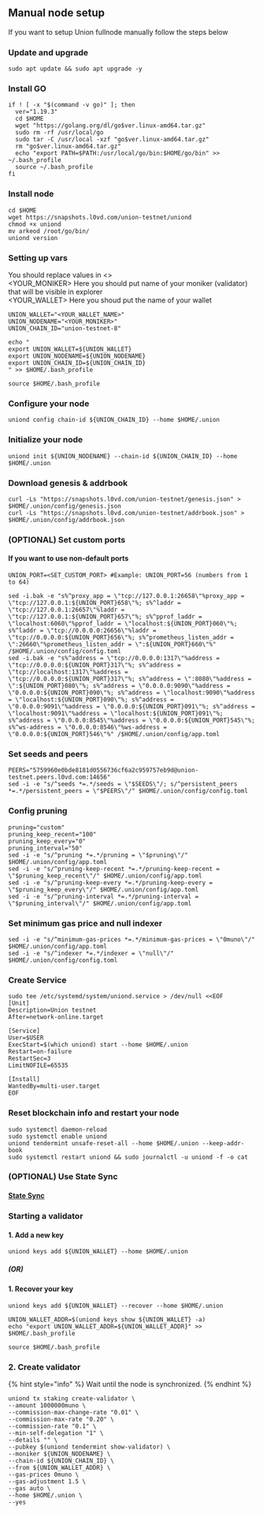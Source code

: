 ## Manual node setup
If you want to setup Union fullnode manually follow the steps below

### Update and upgrade
```
sudo apt update && sudo apt upgrade -y
```

### Install GO
```
if ! [ -x "$(command -v go)" ]; then
  ver="1.19.3"
  cd $HOME
  wget "https://golang.org/dl/go$ver.linux-amd64.tar.gz"
  sudo rm -rf /usr/local/go
  sudo tar -C /usr/local -xzf "go$ver.linux-amd64.tar.gz"
  rm "go$ver.linux-amd64.tar.gz"
  echo "export PATH=$PATH:/usr/local/go/bin:$HOME/go/bin" >> ~/.bash_profile
  source ~/.bash_profile
fi
```

### Install node
```
cd $HOME
wget https://snapshots.l0vd.com/union-testnet/uniond
chmod +x uniond
mv arkeod /root/go/bin/
uniond version
```


### Setting up vars
You should replace values in <> <br />
<YOUR_MONIKER> Here you should put name of your moniker (validator) that will be visible in explorer <br />
<YOUR_WALLET> Here you shoud put the name of your wallet

```
UNION_WALLET="<YOUR_WALLET_NAME>"
UNION_NODENAME="<YOUR_MONIKER>"
UNION_CHAIN_ID="union-testnet-8"
```

```
echo "
export UNION_WALLET=${UNION_WALLET}
export UNION_NODENAME=${UNION_NODENAME}
export UNION_CHAIN_ID=${UNION_CHAIN_ID}
" >> $HOME/.bash_profile

source $HOME/.bash_profile
```


### Configure your node
```
uniond config chain-id ${UNION_CHAIN_ID} --home $HOME/.union
```

### Initialize your node
```
uniond init ${UNION_NODENAME} --chain-id ${UNION_CHAIN_ID} --home $HOME/.union
```

### Download genesis & addrbook
```
curl -Ls "https://snapshots.l0vd.com/union-testnet/genesis.json" > $HOME/.union/config/genesis.json
curl -Ls "https://snapshots.l0vd.com/union-testnet/addrbook.json" > $HOME/.union/config/addrbook.json
```

### (OPTIONAL) Set custom ports

#### If you want to use non-default ports
```
UNION_PORT=<SET_CUSTOM_PORT> #Example: UNION_PORT=56 (numbers from 1 to 64)
```
```
sed -i.bak -e "s%^proxy_app = \"tcp://127.0.0.1:26658\"%proxy_app = \"tcp://127.0.0.1:${UNION_PORT}658\"%; s%^laddr = \"tcp://127.0.0.1:26657\"%laddr = \"tcp://127.0.0.1:${UNION_PORT}657\"%; s%^pprof_laddr = \"localhost:6060\"%pprof_laddr = \"localhost:${UNION_PORT}060\"%; s%^laddr = \"tcp://0.0.0.0:26656\"%laddr = \"tcp://0.0.0.0:${UNION_PORT}656\"%; s%^prometheus_listen_addr = \":26660\"%prometheus_listen_addr = \":${UNION_PORT}660\"%" /$HOME/.union/config/config.toml
sed -i.bak -e "s%^address = \"tcp://0.0.0.0:1317\"%address = \"tcp://0.0.0.0:${UNION_PORT}317\"%; s%^address = \"tcp://localhost:1317\"%address = \"tcp://0.0.0.0:${UNION_PORT}317\"%; s%^address = \":8080\"%address = \":${UNION_PORT}080\"%; s%^address = \"0.0.0.0:9090\"%address = \"0.0.0.0:${UNION_PORT}090\"%; s%^address = \"localhost:9090\"%address = \"localhost:${UNION_PORT}090\"%; s%^address = \"0.0.0.0:9091\"%address = \"0.0.0.0:${UNION_PORT}091\"%; s%^address = \"localhost:9091\"%address = \"localhost:${UNION_PORT}091\"%; s%^address = \"0.0.0.0:8545\"%address = \"0.0.0.0:${UNION_PORT}545\"%; s%^ws-address = \"0.0.0.0:8546\"%ws-address = \"0.0.0.0:${UNION_PORT}546\"%" /$HOME/.union/config/app.toml
```


### Set seeds and peers
```
PEERS="5759960e0bde8181d0556736cf6a2c959757eb9d@union-testnet.peers.l0vd.com:14656"
sed -i -e "s/^seeds *=.*/seeds = \"$SEEDS\"/; s/^persistent_peers *=.*/persistent_peers = \"$PEERS\"/" $HOME/.union/config/config.toml
```

### Config pruning
```
pruning="custom"
pruning_keep_recent="100"
pruning_keep_every="0"
pruning_interval="50"
sed -i -e "s/^pruning *=.*/pruning = \"$pruning\"/" $HOME/.union/config/app.toml
sed -i -e "s/^pruning-keep-recent *=.*/pruning-keep-recent = \"$pruning_keep_recent\"/" $HOME/.union/config/app.toml
sed -i -e "s/^pruning-keep-every *=.*/pruning-keep-every = \"$pruning_keep_every\"/" $HOME/.union/config/app.toml
sed -i -e "s/^pruning-interval *=.*/pruning-interval = \"$pruning_interval\"/" $HOME/.union/config/app.toml
```

### Set minimum gas price and null indexer
```
sed -i -e "s/^minimum-gas-prices *=.*/minimum-gas-prices = \"0muno\"/" $HOME/.union/config/app.toml
sed -i -e "s/^indexer *=.*/indexer = \"null\"/" $HOME/.union/config/config.toml
```

### Create Service
```
sudo tee /etc/systemd/system/uniond.service > /dev/null <<EOF
[Unit]
Description=Union testnet
After=network-online.target

[Service]
User=$USER
ExecStart=$(which uniond) start --home $HOME/.union
Restart=on-failure
RestartSec=3
LimitNOFILE=65535

[Install]
WantedBy=multi-user.target
EOF
```

### Reset blockchain info and restart your node
```
sudo systemctl daemon-reload
sudo systemctl enable uniond
uniond tendermint unsafe-reset-all --home $HOME/.union --keep-addr-book
sudo systemctl restart uniond && sudo journalctl -u uniond -f -o cat
```

### (OPTIONAL) Use State Sync

#### [State Sync]()


### Starting a validator

#### 1. Add a new key
```
uniond keys add ${UNION_WALLET} --home $HOME/.union
```
##### (OR)

#### 1. Recover your key
```
uniond keys add ${UNION_WALLET} --recover --home $HOME/.union
```

```
UNION_WALLET_ADDR=$(uniond keys show ${UNION_WALLET} -a)
echo "export UNION_WALLET_ADDR=${UNION_WALLET_ADDR}" >> $HOME/.bash_profile

source $HOME/.bash_profile
```


### 2. Create validator

{% hint style="info" %}
Wait until the node is synchronized.
{% endhint %}

```
uniond tx staking create-validator \
--amount 1000000muno \
--commission-max-change-rate "0.01" \
--commission-max-rate "0.20" \
--commission-rate "0.1" \
--min-self-delegation "1" \
--details "" \
--pubkey $(uniond tendermint show-validator) \
--moniker ${UNION_NODENAME} \
--chain-id ${UNION_CHAIN_ID} \
--from ${UNION_WALLET_ADDR} \
--gas-prices 0muno \
--gas-adjustment 1.5 \
--gas auto \
--home $HOME/.union \
--yes 
```

